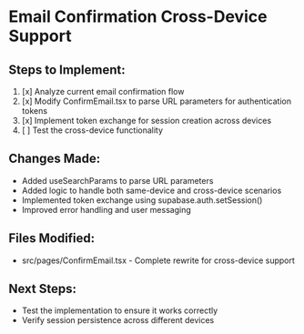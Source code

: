 # Email Confirmation Cross-Device Support

## Steps to Implement:
1. [x] Analyze current email confirmation flow
2. [x] Modify ConfirmEmail.tsx to parse URL parameters for authentication tokens
3. [x] Implement token exchange for session creation across devices
4. [ ] Test the cross-device functionality

## Changes Made:
- Added useSearchParams to parse URL parameters
- Added logic to handle both same-device and cross-device scenarios
- Implemented token exchange using supabase.auth.setSession()
- Improved error handling and user messaging

## Files Modified:
- src/pages/ConfirmEmail.tsx - Complete rewrite for cross-device support

## Next Steps:
- Test the implementation to ensure it works correctly
- Verify session persistence across different devices
